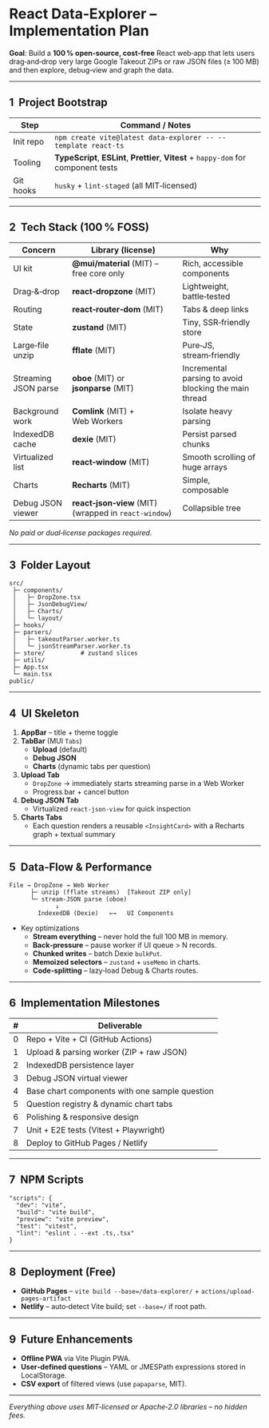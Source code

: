 
# React Data‑Explorer – Implementation Plan

**Goal**: Build a **100 % open‑source, cost‑free** React web‑app that lets users drag‑and‑drop very large Google Takeout ZIPs or raw JSON files (≥ 100 MB) and then explore, debug‑view and graph the data.

---

## 1  Project Bootstrap

| Step | Command / Notes |
|------|-----------------|
| Init repo | `npm create vite@latest data-explorer -- --template react-ts` |
| Tooling  | **TypeScript**, **ESLint**, **Prettier**, **Vitest** + `happy-dom` for component tests |
| Git hooks | `husky` + `lint-staged` (all MIT‑licensed) |

---

## 2  Tech Stack (100 % FOSS)

| Concern | Library (license) | Why |
|---------|-------------------|-----|
| UI kit | **@mui/material** (MIT) – free core only | Rich, accessible components |
| Drag‑&‑drop | **react‑dropzone** (MIT) | Lightweight, battle‑tested |
| Routing | **react‑router‑dom** (MIT) | Tabs & deep links |
| State | **zustand** (MIT) | Tiny, SSR‑friendly store |
| Large‑file unzip | **fflate** (MIT) | Pure‑JS, stream‑friendly |
| Streaming JSON parse | **oboe** (MIT) or **jsonparse** (MIT) | Incremental parsing to avoid blocking the main thread |
| Background work | **Comlink** (MIT) + Web Workers | Isolate heavy parsing |
| IndexedDB cache | **dexie** (MIT) | Persist parsed chunks |
| Virtualized list | **react‑window** (MIT) | Smooth scrolling of huge arrays |
| Charts | **Recharts** (MIT) | Simple, composable |
| Debug JSON viewer | **react‑json‑view** (MIT) (wrapped in `react-window`) | Collapsible tree |

_No paid or dual‑license packages required._

---

## 3  Folder Layout

```
src/
 ├─ components/
 │   ├─ DropZone.tsx
 │   ├─ JsonDebugView/
 │   ├─ Charts/
 │   └─ layout/
 ├─ hooks/
 ├─ parsers/
 │   ├─ takeoutParser.worker.ts
 │   └─ jsonStreamParser.worker.ts
 ├─ store/          # zustand slices
 ├─ utils/
 ├─ App.tsx
 └─ main.tsx
public/
```

---

## 4  UI Skeleton

1. **AppBar** – title + theme toggle  
2. **TabBar** (MUI `Tabs`)  
   - **Upload** (default)  
   - **Debug JSON**  
   - **Charts** (dynamic tabs per question)  
3. **Upload Tab**  
   - `DropZone` → immediately starts streaming parse in a Web Worker  
   - Progress bar + cancel button  
4. **Debug JSON Tab**  
   - Virtualized `react-json-view` for quick inspection  
5. **Charts Tabs**  
   - Each question renders a reusable `<InsightCard>` with a Recharts graph + textual summary

---

## 5  Data‑Flow & Performance

```text
File → DropZone → Web Worker
      ├─ unzip (fflate streams)  [Takeout ZIP only]
      └─ stream‑JSON parse (oboe)
             ↓
        IndexedDB (Dexie)   ←→   UI Components
```

* Key optimizations  
  * **Stream everything** – never hold the full 100 MB in memory.  
  * **Back‑pressure** – pause worker if UI queue > N records.  
  * **Chunked writes** – batch Dexie `bulkPut`.  
  * **Memoized selectors** – `zustand` + `useMemo` in charts.  
  * **Code‑splitting** – lazy‑load Debug & Charts routes.

---

## 6  Implementation Milestones

| # | Deliverable |
|---|-------------|
| 0 | Repo + Vite + CI (GitHub Actions) |
| 1 | Upload & parsing worker (ZIP + raw JSON) |
| 2 | IndexedDB persistence layer |
| 3 | Debug JSON virtual viewer |
| 4 | Base chart components with one sample question |
| 5 | Question registry & dynamic chart tabs |
| 6 | Polishing & responsive design |
| 7 | Unit + E2E tests (Vitest + Playwright) |
| 8 | Deploy to GitHub Pages / Netlify |

---

## 7  NPM Scripts

```jsonc
"scripts": {
  "dev": "vite",
  "build": "vite build",
  "preview": "vite preview",
  "test": "vitest",
  "lint": "eslint . --ext .ts,.tsx"
}
```

---

## 8  Deployment (Free)

* **GitHub Pages** – `vite build --base=/data-explorer/` + `actions/upload-pages-artifact`  
* **Netlify** – auto‑detect Vite build; set `--base=/` if root path.

---

## 9  Future Enhancements

* **Offline PWA** via Vite Plugin PWA.  
* **User‑defined questions** – YAML or JMESPath expressions stored in LocalStorage.  
* **CSV export** of filtered views (use `papaparse`, MIT).  

---

*Everything above uses MIT‑licensed or Apache‑2.0 libraries – no hidden fees.*  
